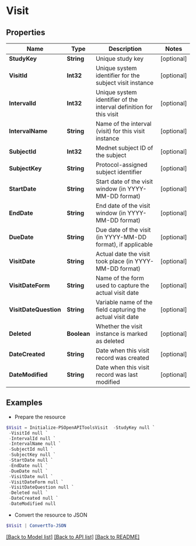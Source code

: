 # Visit
## Properties

Name | Type | Description | Notes
------------ | ------------- | ------------- | -------------
**StudyKey** | **String** | Unique study key | [optional] 
**VisitId** | **Int32** | Unique system identifier for the subject visit instance | [optional] 
**IntervalId** | **Int32** | Unique system identifier of the interval definition for this visit | [optional] 
**IntervalName** | **String** | Name of the interval (visit) for this visit instance | [optional] 
**SubjectId** | **Int32** | Mednet subject ID of the subject | [optional] 
**SubjectKey** | **String** | Protocol-assigned subject identifier | [optional] 
**StartDate** | **String** | Start date of the visit window (in YYYY-MM-DD format) | [optional] 
**EndDate** | **String** | End date of the visit window (in YYYY-MM-DD format) | [optional] 
**DueDate** | **String** | Due date of the visit (in YYYY-MM-DD format), if applicable | [optional] 
**VisitDate** | **String** | Actual date the visit took place (in YYYY-MM-DD format) | [optional] 
**VisitDateForm** | **String** | Name of the form used to capture the actual visit date | [optional] 
**VisitDateQuestion** | **String** | Variable name of the field capturing the actual visit date | [optional] 
**Deleted** | **Boolean** | Whether the visit instance is marked as deleted | [optional] 
**DateCreated** | **String** | Date when this visit record was created | [optional] 
**DateModified** | **String** | Date when this visit record was last modified | [optional] 

## Examples

- Prepare the resource
```powershell
$Visit = Initialize-PSOpenAPIToolsVisit  -StudyKey null `
 -VisitId null `
 -IntervalId null `
 -IntervalName null `
 -SubjectId null `
 -SubjectKey null `
 -StartDate null `
 -EndDate null `
 -DueDate null `
 -VisitDate null `
 -VisitDateForm null `
 -VisitDateQuestion null `
 -Deleted null `
 -DateCreated null `
 -DateModified null
```

- Convert the resource to JSON
```powershell
$Visit | ConvertTo-JSON
```

[[Back to Model list]](../README.md#documentation-for-models) [[Back to API list]](../README.md#documentation-for-api-endpoints) [[Back to README]](../README.md)

